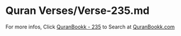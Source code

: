 # Quran Verses/Verse-235.md 

For more infos, Click [QuranBookk - 235](https://www.quranbookk.com/quran/search?q=235) to Search at [QuranBookk.com](http://quranbookk.com/)